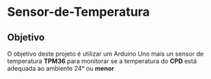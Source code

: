 # Sensor-de-Temperatura

## Objetivo
O objetivo deste projeto é utilizar um Arduino Uno mais un sensor de temperatura **TPM36**  para monitorar se a temperatura do **CPD** está adequada ao ambiente 24° ou **menor**

